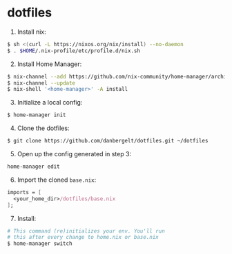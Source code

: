 # dotfiles

1. Install nix:

```sh
$ sh <(curl -L https://nixos.org/nix/install) --no-daemon
$ . $HOME/.nix-profile/etc/profile.d/nix.sh
```

2. Install Home Manager:

```sh
$ nix-channel --add https://github.com/nix-community/home-manager/archive/master.tar.gz home-manager
$ nix-channel --update
$ nix-shell '<home-manager>' -A install
```

3. Initialize a local config:

```sh
$ home-manager init
```

4. Clone the dotfiles:

```sh
$ git clone https://github.com/danbergelt/dotfiles.git ~/dotfiles
```

5. Open up the config generated in step 3:

```sh
home-manager edit
```

6. Import the cloned `base.nix`:

```nix
imports = [
  <your_home_dir>/dotfiles/base.nix
];
```

7. Install:

```sh
# This command (re)initializes your env. You'll run
# this after every change to home.nix or base.nix
$ home-manager switch
```
